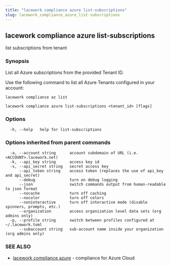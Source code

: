 ```yaml
---
title: "lacework compliance azure list-subscriptions"
slug: lacework_compliance_azure_list-subscriptions
---
```


## lacework compliance azure list-subscriptions

list subscriptions from tenant

### Synopsis

List all Azure subscriptions from the provided Tenant ID.

Use the following command to list all Azure Tenants configured in your account:

    lacework compliance az list

```
lacework compliance azure list-subscriptions <tenant_id> [flags]
```

### Options

```
  -h, --help   help for list-subscriptions
```

### Options inherited from parent commands

```
  -a, --account string      account subdomain of URL (i.e. <ACCOUNT>.lacework.net)
  -k, --api_key string      access key id
  -s, --api_secret string   secret access key
      --api_token string    access token (replaces the use of api_key and api_secret)
      --debug               turn on debug logging
      --json                switch commands output from human-readable to json format
      --nocache             turn off caching
      --nocolor             turn off colors
      --noninteractive      turn off interactive mode (disable spinners, prompts, etc.)
      --organization        access organization level data sets (org admins only)
  -p, --profile string      switch between profiles configured at ~/.lacework.toml
      --subaccount string   sub-account name inside your organization (org admins only)
```

### SEE ALSO

* [lacework compliance azure](lacework_compliance_azure.md)	 - compliance for Azure Cloud

